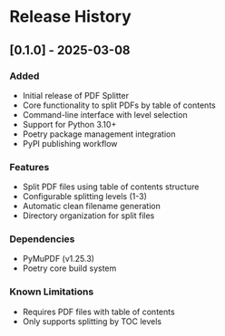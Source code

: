 # Release History

## [0.1.0] - 2025-03-08

### Added
- Initial release of PDF Splitter
- Core functionality to split PDFs by table of contents
- Command-line interface with level selection
- Support for Python 3.10+
- Poetry package management integration
- PyPI publishing workflow

### Features
- Split PDF files using table of contents structure
- Configurable splitting levels (1-3)
- Automatic clean filename generation
- Directory organization for split files

### Dependencies
- PyMuPDF (v1.25.3)
- Poetry core build system

### Known Limitations
- Requires PDF files with table of contents
- Only supports splitting by TOC levels
